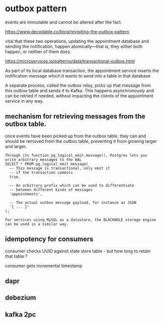 
# outbox pattern

events are immutable and cannot be altered after the fact. 

https://www.decodable.co/blog/revisiting-the-outbox-pattern

vital that these two operations, updating the appointment database and sending the notification, happen atomically—that is, they either both happen, or neither of them does. 

https://microservices.io/patterns/data/transactional-outbox.html

As part of its local database transaction, the appointment service inserts the notification message which it wants to send into a table in that database

A separate process, called the outbox relay, picks up that message from this outbox table and sends it to Kafka. This happens asynchronously and can be retried if needed, without impacting the clients of the appointment service in any way.

## mechanism for retrieving messages from the outbox table.

once events have been picked up from the outbox table, they can and should be removed from the outbox table, preventing it from growing larger and larger. 

```
Through its function pg_logical_emit_message(), Postgres lets you write arbitrary messages to the WAL
SELECT * FROM pg_logical_emit_message(
  –- This message is transactional, only emit it
  -- if the transaction commits
  true,

  –- An arbitrary prefix which can be used to differentiate
  -- between different kinds of messages
  'appointments',

  -- The actual outbox message payload, for instance as JSON
  '{ ... }'
);

For services using MySQL as a datastore, the BLACKHOLE storage engine can be used in a similar way.

```

## idempotency for consumers

consumer checks UUID against state store table - but how long to retain that table ?

consumer gets incremental timestamp 

## dapr

## debezium

## kafka 2pc



